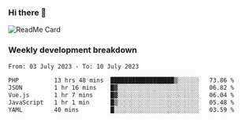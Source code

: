 ### Hi there 👋

<!--
**itzcy/itzcy** is a ✨ _special_ ✨ repository because its `README.md` (this file) appears on your GitHub profile.

Here are some ideas to get you started:

- 🔭 I’m currently working on ...
- 🌱 I’m currently learning ...
- 👯 I’m looking to collaborate on ...
- 🤔 I’m looking for help with ...
- 💬 Ask me about ...
- 📫 How to reach me: ...
- 😄 Pronouns: ...
- ⚡ Fun fact: ...
-->
![ReadMe Card](https://github-readme-stats.vercel.app/api?username=itzcy&show_icons=true&title_color=2d3198&icon_color=797cb8&text_color=24292e&bg_color=f6f8fa)

### Weekly development breakdown
<!--START_SECTION:waka-->

```txt
From: 03 July 2023 - To: 10 July 2023

PHP          13 hrs 48 mins  ██████████████████▒░░░░░░   73.86 %
JSON         1 hr 16 mins    █▓░░░░░░░░░░░░░░░░░░░░░░░   06.82 %
Vue.js       1 hr 7 mins     █▓░░░░░░░░░░░░░░░░░░░░░░░   06.04 %
JavaScript   1 hr 1 min      █▒░░░░░░░░░░░░░░░░░░░░░░░   05.48 %
YAML         40 mins         █░░░░░░░░░░░░░░░░░░░░░░░░   03.59 %
```

<!--END_SECTION:waka-->
